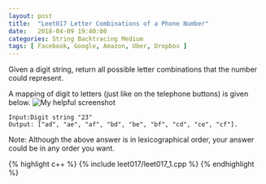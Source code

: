 ```yaml
---
layout: post
title:  "Leet017 Letter Combinations of a Phone Number"
date:   2018-04-09 19:40:00
categories: String Backtracing Medium
tags: [ Facebook, Google, Amazon, Uber, Dropbox ]
---
```


Given a digit string, return all possible letter combinations that the number could represent.

A mapping of digit to letters (just like on the telephone buttons) is given below.
![My helpful screenshot](http://upload.wikimedia.org/wikipedia/commons/thumb/7/73/Telephone-keypad2.svg/200px-Telephone-keypad2.svg.png)

```
Input:Digit string "23"
Output: ["ad", "ae", "af", "bd", "be", "bf", "cd", "ce", "cf"].
```
Note:
Although the above answer is in lexicographical order, your answer could be in any order you want.

{% highlight c++ %}
{% include leet017/leet017_1.cpp %}
{% endhighlight %}
